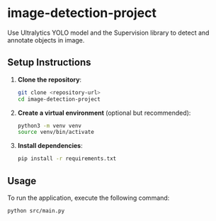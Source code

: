 # image-detection-project

Use Ultralytics YOLO model and the Supervision library to detect and annotate objects in image.

## Setup Instructions

1. **Clone the repository**:
   ```bash
   git clone <repository-url>
   cd image-detection-project
   ```

2. **Create a virtual environment** (optional but recommended):
   ```bash
   python3 -m venv venv
   source venv/bin/activate
   ```

3. **Install dependencies**:
   ```bash
   pip install -r requirements.txt
   ```

## Usage

To run the application, execute the following command:

```bash
python src/main.py
```